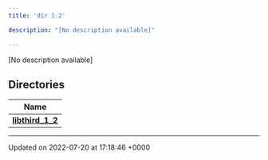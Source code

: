 ```yaml
---
title: 'dir 1.2'

description: "[No description available]"

---
```







[No description available]

## Directories

| Name           |
| -------------- |
| **[libthird_1_2](/documentation/code/files/dir_f0b86b9aa995d1fb3f591a9554050811/#dir-libthird-1-2)**  |






-------------------------------

Updated on 2022-07-20 at 17:18:46 +0000
